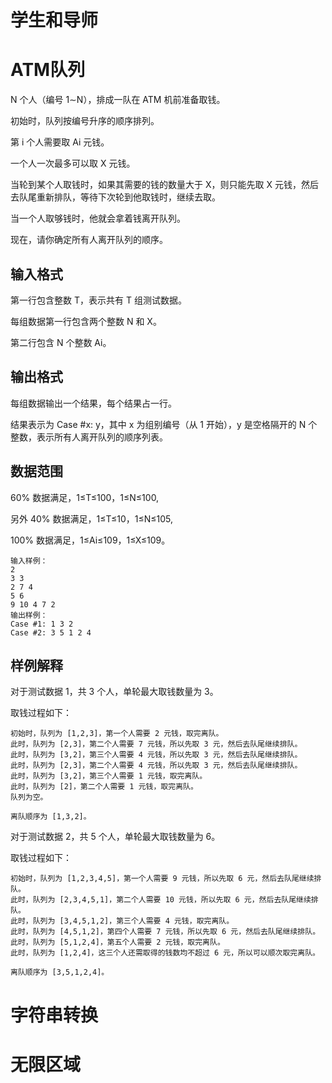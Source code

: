 # 学生和导师

# ATM队列
N 个人（编号 1∼N），排成一队在 ATM 机前准备取钱。

初始时，队列按编号升序的顺序排列。

第 i 个人需要取 Ai 元钱。

一个人一次最多可以取 X 元钱。

当轮到某个人取钱时，如果其需要的钱的数量大于 X，则只能先取 X 元钱，然后去队尾重新排队，等待下次轮到他取钱时，继续去取。

当一个人取够钱时，他就会拿着钱离开队列。

现在，请你确定所有人离开队列的顺序。

## 输入格式
第一行包含整数 T，表示共有 T 组测试数据。

每组数据第一行包含两个整数 N 和 X。

第二行包含 N 个整数 Ai。

## 输出格式
每组数据输出一个结果，每个结果占一行。

结果表示为 Case #x: y，其中 x 为组别编号（从 1 开始），y 是空格隔开的 N 个整数，表示所有人离开队列的顺序列表。

## 数据范围
60% 数据满足，1≤T≤100，1≤N≤100,

另外 40% 数据满足，1≤T≤10，1≤N≤105,

100% 数据满足，1≤Ai≤109，1≤X≤109。

```
输入样例：
2
3 3
2 7 4
5 6
9 10 4 7 2
输出样例：
Case #1: 1 3 2
Case #2: 3 5 1 2 4
```

## 样例解释
对于测试数据 1，共 3 个人，单轮最大取钱数量为 3。

取钱过程如下：
```
初始时，队列为 [1,2,3]，第一个人需要 2 元钱，取完离队。
此时，队列为 [2,3]，第二个人需要 7 元钱，所以先取 3 元，然后去队尾继续排队。
此时，队列为 [3,2]，第三个人需要 4 元钱，所以先取 3 元，然后去队尾继续排队。
此时，队列为 [2,3]，第二个人需要 4 元钱，所以先取 3 元，然后去队尾继续排队。
此时，队列为 [3,2]，第三个人需要 1 元钱，取完离队。
此时，队列为 [2]，第二个人需要 1 元钱，取完离队。
队列为空。

离队顺序为 [1,3,2]。
```


对于测试数据 2，共 5 个人，单轮最大取钱数量为 6。

取钱过程如下：
```
初始时，队列为 [1,2,3,4,5]，第一个人需要 9 元钱，所以先取 6 元，然后去队尾继续排队。
此时，队列为 [2,3,4,5,1]，第二个人需要 10 元钱，所以先取 6 元，然后去队尾继续排队。
此时，队列为 [3,4,5,1,2]，第三个人需要 4 元钱，取完离队。
此时，队列为 [4,5,1,2]，第四个人需要 7 元钱，所以先取 6 元，然后去队尾继续排队。
此时，队列为 [5,1,2,4]，第五个人需要 2 元钱，取完离队。
此时，队列为 [1,2,4]，这三个人还需取得的钱数均不超过 6 元，所以可以顺次取完离队。

离队顺序为 [3,5,1,2,4]。
```

# 字符串转换

# 无限区域